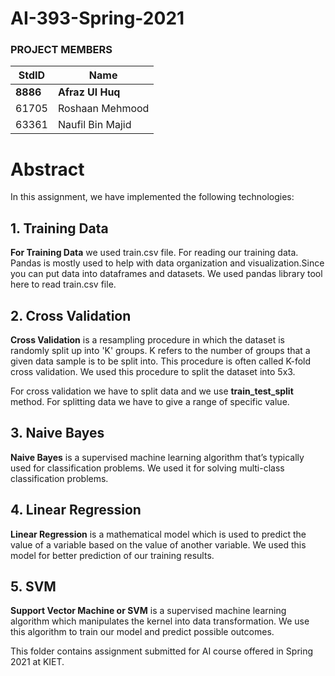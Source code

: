 # AI-393-Spring-2021

### PROJECT MEMBERS ###
StdID | Name
------------ | -------------
**8886** | **Afraz Ul Huq** 
61705 | Roshaan Mehmood
63361 | Naufil Bin Majid

# Abstract #
In this assignment, we have implemented the following technologies:

## 1. Training Data ##
**For Training Data** we used train.csv file. For reading our training data. Pandas is mostly used to help with data organization and visualization.Since you can put data into dataframes and datasets. We used pandas library tool here to read train.csv file.


## 2. Cross Validation ##
**Cross Validation** is a resampling procedure in which the dataset is randomly split up into 'K' groups. K refers to the number of groups that a given data sample is to be split into. This procedure is often called K-fold cross validation. We used this procedure to split the dataset into 5x3.

For cross validation we have to split data and we use **train_test_split** method. For splitting data we have to give a range of specific value.

## 3. Naive Bayes ##
**Naive Bayes** is a supervised machine learning algorithm that’s typically used for classification problems. We used it for solving multi-class classification problems.

## 4. Linear Regression ##
**Linear Regression** is a mathematical model which is used to predict the value of a variable based on the value of another variable. We used this model for better prediction of our training results.

## 5. SVM ##
**Support Vector Machine or SVM** is a supervised machine learning algorithm which manipulates the kernel into data transformation. We use this algorithm to train our model and predict possible outcomes.


This folder contains assignment submitted for AI course offered in Spring 2021 at KIET.
